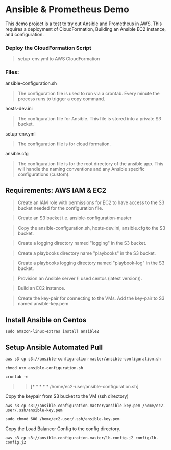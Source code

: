 # Ansible & Prometheus Demo
This demo project is a test to try out Ansible and Prometheus in AWS. This requires a deployment of CloudFormation, Building an Ansible EC2 instance, and configuration.


### Deploy the CloudFormation Script
> setup-env.yml to AWS CloudFormation

### Files:
ansible-configuration.sh 
> The configuration file is used to run via a crontab. Every minute the process runs to trigger a copy command.

hosts-dev.ini
> The configuration file for Ansible. This file is stored into a private S3 bucket.

setup-env.yml 
> The configuration file is for cloud formation.

ansible.cfg
> The configuration file is for the root directory of the ansible app. This will handle the naming conventions and any Ansible specific configurations (custom).

## Requirements: AWS IAM & EC2
> Create an IAM role with permissions for EC2 to have access to the S3 bucket needed for the configuration file.
 
> Create an S3 bucket i.e. ansible-configuration-master
 
> Copy the ansible-configuration.sh, hosts-dev.ini, ansible.cfg to the S3 bucket.

> Create a logging directory named "logging" in the S3 bucket.

> Create a playbooks directory name "playbooks" in the S3 bucket.

> Create a playbooks logging directory named "playbook-log" in the S3 bucket.
 
> Provision an Ansible server (I used centos (latest version)). 
 
> Build an EC2 instance.

> Create the key-pair for connecting to the VMs. Add the key-pair to S3 named ansible-key.pem

## Install Ansible on Centos
```
sudo amazon-linux-extras install ansible2
```

## Setup Ansible Automated Pull
```
aws s3 cp s3://ansible-configuration-master/ansible-configuration.sh
```
```
chmod u+x ansible-configuration.sh
```
```
crontab -e 
```

>> [* * * * * /home/ec2-user/ansible-configuration.sh]


Copy the keypair from S3 bucket to the VM (ssh directory)
```
aws s3 cp s3://ansible-configuration-master/ansible-key.pem /home/ec2-user/.ssh/ansible-key.pem
```
```
sudo chmod 600 /home/ec2-user/.ssh/ansible-key.pem
```

Copy the Load Balancer Config to the config directory.
```
aws s3 cp s3://ansible-configuration-master/lb-config.j2 config/lb-config.j2
```